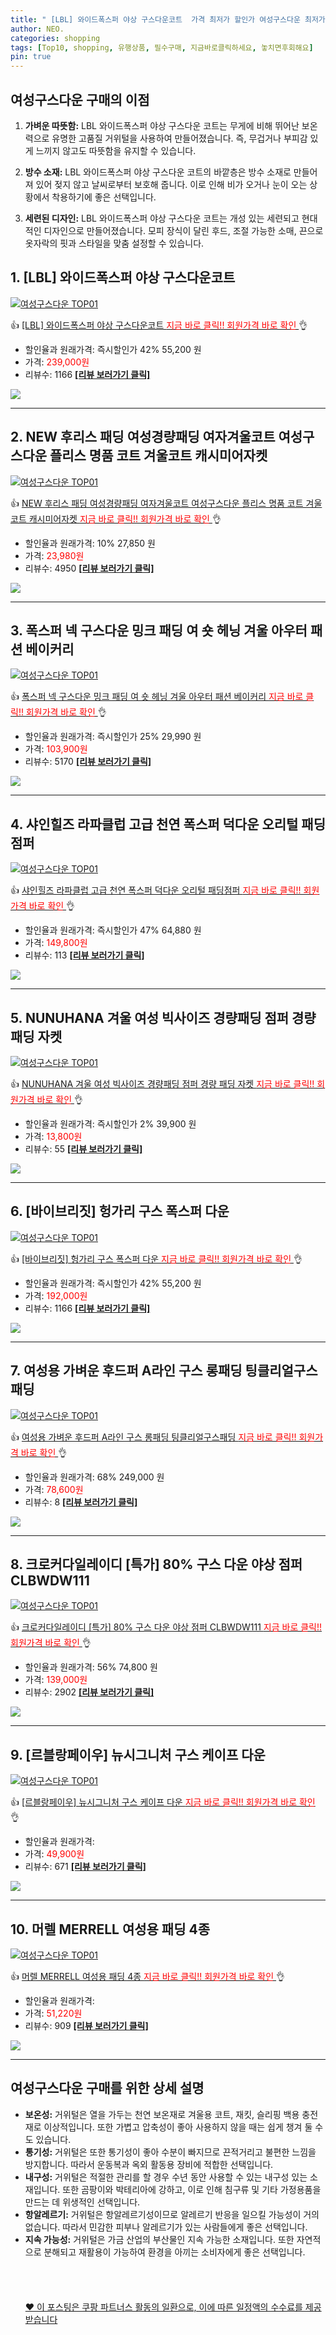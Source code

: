 ```yaml
---
title: " [LBL] 와이드폭스퍼 야상 구스다운코트  가격 최저가 할인가 여성구스다운 최저가 추천 제품 비교"
author: NEO.
categories: shopping
tags: [Top10, shopping, 유행상품, 필수구매, 지금바로클릭하세요, 놓치면후회해요]
pin: true
---
```

## 여성구스다운 구매의 이점
1.  **가벼운 따뜻함:** LBL 와이드폭스퍼 야상 구스다운 코트는 무게에 비해 뛰어난 보온력으로 유명한 고품질 거위털을 사용하여 만들어졌습니다. 즉, 무겁거나 부피감 있게 느끼지 않고도 따뜻함을 유지할 수 있습니다.

2.  **방수 소재:** LBL 와이드폭스퍼 야상 구스다운 코트의 바깥층은 방수 소재로 만들어져 있어 젖지 않고 날씨로부터 보호해 줍니다. 이로 인해 비가 오거나 눈이 오는 상황에서 착용하기에 좋은 선택입니다.

3.  **세련된 디자인:** LBL 와이드폭스퍼 야상 구스다운 코트는 개성 있는 세련되고 현대적인 디자인으로 만들어졌습니다. 모피 장식이 달린 후드, 조절 가능한 소매, 끈으로 옷자락의 핏과 스타일을 맞춤 설정할 수 있습니다.

   

## 1.  [LBL] 와이드폭스퍼 야상 구스다운코트 

[![여성구스다운 TOP01](https://thumbnail8.coupangcdn.com/thumbnails/remote/490x490ex/image/vendor_inventory/af9a/f246c9cde72235d4b92d8afbbdc75def12cdf7b66d9e0e1be335abd27c4f.jpg)](https://link.coupang.com/re/AFFSDP?lptag=AF3617701&subid=GithubCoopas&pageKey=7678382540&traceid=V0-153&itemId=20502508316&vendorItemId=87710343550)


👍 [ [LBL] 와이드폭스퍼 야상 구스다운코트  <font color=red> 지금 바로 클릭!! 회원가격 바로 확인 </font> ](https://link.coupang.com/re/AFFSDP?lptag=AF3617701&subid=GithubCoopas&pageKey=7678382540&traceid=V0-153&itemId=20502508316&vendorItemId=87710343550) 👌 


- 할인율과 원래가격: 즉시할인가 42%  55,200   원
- 가격: <span style='color:red'>239,000원</span>
- 리뷰수: 1166  [**[리뷰 보러가기 클릭]**](https://link.coupang.com/re/AFFSDP?lptag=AF3617701&subid=GithubCoopas&pageKey=7678382540&traceid=V0-153&itemId=20502508316&vendorItemId=87710343550)

[![](/discount_price.png)](https://link.coupang.com/re/AFFSDP?lptag=AF3617701&subid=GithubCoopas&pageKey=7678382540&traceid=V0-153&itemId=20502508316&vendorItemId=87710343550)

---


   

## 2.  NEW 후리스 패딩 여성경량패딩 여자겨울코트 여성구스다운 플리스 명품 코트 겨울코트 캐시미어자켓 

[![여성구스다운 TOP01](https://thumbnail8.coupangcdn.com/thumbnails/remote/490x490ex/image/vendor_inventory/c8cf/352a7b2f28cfab4ba409b71276b855661c33d16d66ac2cc3a0bc9148f853.jpg)](https://link.coupang.com/re/AFFSDP?lptag=AF3617701&subid=GithubCoopas&pageKey=6999754645&traceid=V0-153&itemId=17162328941&vendorItemId=87791674538)


👍 [ NEW 후리스 패딩 여성경량패딩 여자겨울코트 여성구스다운 플리스 명품 코트 겨울코트 캐시미어자켓  <font color=red> 지금 바로 클릭!! 회원가격 바로 확인 </font> ](https://link.coupang.com/re/AFFSDP?lptag=AF3617701&subid=GithubCoopas&pageKey=6999754645&traceid=V0-153&itemId=17162328941&vendorItemId=87791674538) 👌 


- 할인율과 원래가격: 10%  27,850   원
- 가격: <span style='color:red'>23,980원</span>
- 리뷰수: 4950  [**[리뷰 보러가기 클릭]**](https://link.coupang.com/re/AFFSDP?lptag=AF3617701&subid=GithubCoopas&pageKey=6999754645&traceid=V0-153&itemId=17162328941&vendorItemId=87791674538)

[![](/discount_price.png)](https://link.coupang.com/re/AFFSDP?lptag=AF3617701&subid=GithubCoopas&pageKey=6999754645&traceid=V0-153&itemId=17162328941&vendorItemId=87791674538)

---


   

## 3.  폭스퍼 넥 구스다운 밍크 패딩 여 숏 헤닝 겨울 아우터 패션 베이커리 

[![여성구스다운 TOP01](https://thumbnail8.coupangcdn.com/thumbnails/remote/490x490ex/image/vendor_inventory/7875/e4928f210fbcee9817659a160b10d2227d5d6b77672ccf8e1898c71d1960.jpg)](https://link.coupang.com/re/AFFSDP?lptag=AF3617701&subid=GithubCoopas&pageKey=7658943285&traceid=V0-153&itemId=20399528515&vendorItemId=87481992583)


👍 [ 폭스퍼 넥 구스다운 밍크 패딩 여 숏 헤닝 겨울 아우터 패션 베이커리  <font color=red> 지금 바로 클릭!! 회원가격 바로 확인 </font> ](https://link.coupang.com/re/AFFSDP?lptag=AF3617701&subid=GithubCoopas&pageKey=7658943285&traceid=V0-153&itemId=20399528515&vendorItemId=87481992583) 👌 


- 할인율과 원래가격: 즉시할인가 25%  29,990   원
- 가격: <span style='color:red'>103,900원</span>
- 리뷰수: 5170  [**[리뷰 보러가기 클릭]**](https://link.coupang.com/re/AFFSDP?lptag=AF3617701&subid=GithubCoopas&pageKey=7658943285&traceid=V0-153&itemId=20399528515&vendorItemId=87481992583)

[![](/discount_price.png)](https://link.coupang.com/re/AFFSDP?lptag=AF3617701&subid=GithubCoopas&pageKey=7658943285&traceid=V0-153&itemId=20399528515&vendorItemId=87481992583)

---


   

## 4.  샤인힐즈 라파클럽 고급 천연 폭스퍼 덕다운 오리털 패딩점퍼 

[![여성구스다운 TOP01](https://thumbnail10.coupangcdn.com/thumbnails/remote/490x490ex/image/vendor_inventory/22b4/003cd3e969f292f9b5db09d0a76f125d27b50534d8c5b225d0c16ebbf07b.jpg)](https://link.coupang.com/re/AFFSDP?lptag=AF3617701&subid=GithubCoopas&pageKey=7666827858&traceid=V0-153&itemId=20441108791&vendorItemId=87562367357)


👍 [ 샤인힐즈 라파클럽 고급 천연 폭스퍼 덕다운 오리털 패딩점퍼  <font color=red> 지금 바로 클릭!! 회원가격 바로 확인 </font> ](https://link.coupang.com/re/AFFSDP?lptag=AF3617701&subid=GithubCoopas&pageKey=7666827858&traceid=V0-153&itemId=20441108791&vendorItemId=87562367357) 👌 


- 할인율과 원래가격: 즉시할인가 47%  64,880   원
- 가격: <span style='color:red'>149,800원</span>
- 리뷰수: 113  [**[리뷰 보러가기 클릭]**](https://link.coupang.com/re/AFFSDP?lptag=AF3617701&subid=GithubCoopas&pageKey=7666827858&traceid=V0-153&itemId=20441108791&vendorItemId=87562367357)

[![](/discount_price.png)](https://link.coupang.com/re/AFFSDP?lptag=AF3617701&subid=GithubCoopas&pageKey=7666827858&traceid=V0-153&itemId=20441108791&vendorItemId=87562367357)

---


   

## 5.  NUNUHANA 겨울 여성 빅사이즈 경량패딩 점퍼 경량 패딩 자켓 

[![여성구스다운 TOP01](https://thumbnail10.coupangcdn.com/thumbnails/remote/490x490ex/image/vendor_inventory/d7fe/d2ab465187f62fdf35dbb50c5caf9b0814ff62e26b106d270d2987aa0f64.jpg)](https://link.coupang.com/re/AFFSDP?lptag=AF3617701&subid=GithubCoopas&pageKey=7707523163&traceid=V0-153&itemId=20652220370&vendorItemId=87725233649)


👍 [ NUNUHANA 겨울 여성 빅사이즈 경량패딩 점퍼 경량 패딩 자켓  <font color=red> 지금 바로 클릭!! 회원가격 바로 확인 </font> ](https://link.coupang.com/re/AFFSDP?lptag=AF3617701&subid=GithubCoopas&pageKey=7707523163&traceid=V0-153&itemId=20652220370&vendorItemId=87725233649) 👌 


- 할인율과 원래가격: 즉시할인가 2%  39,900   원
- 가격: <span style='color:red'>13,800원</span>
- 리뷰수: 55  [**[리뷰 보러가기 클릭]**](https://link.coupang.com/re/AFFSDP?lptag=AF3617701&subid=GithubCoopas&pageKey=7707523163&traceid=V0-153&itemId=20652220370&vendorItemId=87725233649)

[![](/discount_price.png)](https://link.coupang.com/re/AFFSDP?lptag=AF3617701&subid=GithubCoopas&pageKey=7707523163&traceid=V0-153&itemId=20652220370&vendorItemId=87725233649)

---


   

## 6.  [바이브리짓] 헝가리 구스 폭스퍼 다운 

[![여성구스다운 TOP01](https://thumbnail10.coupangcdn.com/thumbnails/remote/490x490ex/image/vendor_inventory/cb2d/7149ba6adce00a6d54c4bb79aa2ef0a63697e19b95f28e535aeb2bfacf08.jpg)](https://link.coupang.com/re/AFFSDP?lptag=AF3617701&subid=GithubCoopas&pageKey=7650866172&traceid=V0-153&itemId=20356677450&vendorItemId=87441818806)


👍 [ [바이브리짓] 헝가리 구스 폭스퍼 다운  <font color=red> 지금 바로 클릭!! 회원가격 바로 확인 </font> ](https://link.coupang.com/re/AFFSDP?lptag=AF3617701&subid=GithubCoopas&pageKey=7650866172&traceid=V0-153&itemId=20356677450&vendorItemId=87441818806) 👌 


- 할인율과 원래가격: 즉시할인가 42%  55,200   원
- 가격: <span style='color:red'>192,000원</span>
- 리뷰수: 1166  [**[리뷰 보러가기 클릭]**](https://link.coupang.com/re/AFFSDP?lptag=AF3617701&subid=GithubCoopas&pageKey=7650866172&traceid=V0-153&itemId=20356677450&vendorItemId=87441818806)

[![](/discount_price.png)](https://link.coupang.com/re/AFFSDP?lptag=AF3617701&subid=GithubCoopas&pageKey=7650866172&traceid=V0-153&itemId=20356677450&vendorItemId=87441818806)

---


   

## 7.  여성용 가벼운 후드퍼 A라인 구스 롱패딩 팅클리얼구스패딩 

[![여성구스다운 TOP01](https://thumbnail10.coupangcdn.com/thumbnails/remote/490x490ex/image/vendor_inventory/b58c/c1592c850858617affcb9d1464a3f6e290ccd05e38c6f3f143c18a437c57.jpg)](https://link.coupang.com/re/AFFSDP?lptag=AF3617701&subid=GithubCoopas&pageKey=7804360277&traceid=V0-153&itemId=21144916518&vendorItemId=88206505061)


👍 [ 여성용 가벼운 후드퍼 A라인 구스 롱패딩 팅클리얼구스패딩  <font color=red> 지금 바로 클릭!! 회원가격 바로 확인 </font> ](https://link.coupang.com/re/AFFSDP?lptag=AF3617701&subid=GithubCoopas&pageKey=7804360277&traceid=V0-153&itemId=21144916518&vendorItemId=88206505061) 👌 


- 할인율과 원래가격: 68%  249,000   원
- 가격: <span style='color:red'>78,600원</span>
- 리뷰수: 8  [**[리뷰 보러가기 클릭]**](https://link.coupang.com/re/AFFSDP?lptag=AF3617701&subid=GithubCoopas&pageKey=7804360277&traceid=V0-153&itemId=21144916518&vendorItemId=88206505061)

[![](/discount_price.png)](https://link.coupang.com/re/AFFSDP?lptag=AF3617701&subid=GithubCoopas&pageKey=7804360277&traceid=V0-153&itemId=21144916518&vendorItemId=88206505061)

---


   

## 8.  크로커다일레이디 [특가] 80% 구스 다운 야상 점퍼 CLBWDW111 

[![여성구스다운 TOP01](https://thumbnail10.coupangcdn.com/thumbnails/remote/490x490ex/image/vendor_inventory/5976/0c7787e763be401208a471c2bce6094f6deee6b08fe9f2487202c9fec5f0.jpg)](https://link.coupang.com/re/AFFSDP?lptag=AF3617701&subid=GithubCoopas&pageKey=7847722291&traceid=V0-153&itemId=21381977079&vendorItemId=88438967030)


👍 [ 크로커다일레이디 [특가] 80% 구스 다운 야상 점퍼 CLBWDW111  <font color=red> 지금 바로 클릭!! 회원가격 바로 확인 </font> ](https://link.coupang.com/re/AFFSDP?lptag=AF3617701&subid=GithubCoopas&pageKey=7847722291&traceid=V0-153&itemId=21381977079&vendorItemId=88438967030) 👌 


- 할인율과 원래가격: 56%  74,800   원
- 가격: <span style='color:red'>139,000원</span>
- 리뷰수: 2902  [**[리뷰 보러가기 클릭]**](https://link.coupang.com/re/AFFSDP?lptag=AF3617701&subid=GithubCoopas&pageKey=7847722291&traceid=V0-153&itemId=21381977079&vendorItemId=88438967030)

[![](/discount_price.png)](https://link.coupang.com/re/AFFSDP?lptag=AF3617701&subid=GithubCoopas&pageKey=7847722291&traceid=V0-153&itemId=21381977079&vendorItemId=88438967030)

---


   

## 9.  [르블랑페이우] 뉴시그니처 구스 케이프 다운 

[![여성구스다운 TOP01](https://thumbnail8.coupangcdn.com/thumbnails/remote/490x490ex/image/vendor_inventory/9aef/5cf838853e747c937a6ccaa409b8011b65ecadab134b04857767ca1768b0.jpg)](https://link.coupang.com/re/AFFSDP?lptag=AF3617701&subid=GithubCoopas&pageKey=7623577822&traceid=V0-153&itemId=20217326562&vendorItemId=87805872907)


👍 [ [르블랑페이우] 뉴시그니처 구스 케이프 다운  <font color=red> 지금 바로 클릭!! 회원가격 바로 확인 </font> ](https://link.coupang.com/re/AFFSDP?lptag=AF3617701&subid=GithubCoopas&pageKey=7623577822&traceid=V0-153&itemId=20217326562&vendorItemId=87805872907) 👌 


- 할인율과 원래가격: 
- 가격: <span style='color:red'>49,900원</span>
- 리뷰수: 671  [**[리뷰 보러가기 클릭]**](https://link.coupang.com/re/AFFSDP?lptag=AF3617701&subid=GithubCoopas&pageKey=7623577822&traceid=V0-153&itemId=20217326562&vendorItemId=87805872907)

[![](/discount_price.png)](https://link.coupang.com/re/AFFSDP?lptag=AF3617701&subid=GithubCoopas&pageKey=7623577822&traceid=V0-153&itemId=20217326562&vendorItemId=87805872907)

---


   

## 10.  머렐 MERRELL 여성용 패딩 4종 

[![여성구스다운 TOP01](https://thumbnail10.coupangcdn.com/thumbnails/remote/490x490ex/image/vendor_inventory/447e/b1f62c6fa936f624f2c54635749551a28d7e2182949a4c529a98b769beba.png)](https://link.coupang.com/re/AFFSDP?lptag=AF3617701&subid=GithubCoopas&pageKey=7589668302&traceid=V0-153&itemId=20054304870&vendorItemId=87150448997)


👍 [ 머렐 MERRELL 여성용 패딩 4종  <font color=red> 지금 바로 클릭!! 회원가격 바로 확인 </font> ](https://link.coupang.com/re/AFFSDP?lptag=AF3617701&subid=GithubCoopas&pageKey=7589668302&traceid=V0-153&itemId=20054304870&vendorItemId=87150448997) 👌 


- 할인율과 원래가격: 
- 가격: <span style='color:red'>51,220원</span>
- 리뷰수: 909  [**[리뷰 보러가기 클릭]**](https://link.coupang.com/re/AFFSDP?lptag=AF3617701&subid=GithubCoopas&pageKey=7589668302&traceid=V0-153&itemId=20054304870&vendorItemId=87150448997)

[![](/discount_price.png)](https://link.coupang.com/re/AFFSDP?lptag=AF3617701&subid=GithubCoopas&pageKey=7589668302&traceid=V0-153&itemId=20054304870&vendorItemId=87150448997)

---
## 여성구스다운 구매를 위한 상세 설명
* **보온성:** 거위털은 열을 가두는 천연 보온재로 겨울용 코트, 재킷, 슬리핑 백용 충전재로 이상적입니다. 또한 가볍고 압축성이 좋아 사용하지 않을 때는 쉽게 챙겨 둘 수도 있습니다.
* **통기성:** 거위털은 또한 통기성이 좋아 수분이 빠지므로 끈적거리고 불편한 느낌을 방지합니다. 따라서 운동복과 옥외 활동용 장비에 적합한 선택입니다.
* **내구성:** 거위털은 적절한 관리를 할 경우 수년 동안 사용할 수 있는 내구성 있는 소재입니다. 또한 곰팡이와 박테리아에 강하고, 이로 인해 침구류 및 기타 가정용품을 만드는 데 위생적인 선택입니다.
* **항알레르기:** 거위털은 항알레르기성이므로 알레르기 반응을 일으킬 가능성이 거의 없습니다. 따라서 민감한 피부나 알레르기가 있는 사람들에게 좋은 선택입니다.
* **지속 가능성:** 거위털은 가금 산업의 부산물인 지속 가능한 소재입니다. 또한 자연적으로 분해되고 재활용이 가능하여 환경을 아끼는 소비자에게 좋은 선택입니다.<br><br><br><br><br> [ ❤  이 포스팅은 쿠팡 파트너스 활동의 일환으로, 이에 따른 일정액의 수수료를 제공받습니다](https://link.coupang.com/a/bcEFyh)